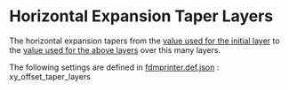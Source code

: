 # Horizontal Expansion Taper Layers

The horizontal expansion tapers from the [value used for the initial layer](../shell/xy_offset_layer_0.md) to the [value used for the above layers](../shell/xy_offset.md) over this many layers.

The following settings are defined in [fdmprinter.def.json](https://github.com/smartavionics/Cura/blob/mb-master/resources/definitions/fdmprinter.def.json) : xy_offset_taper_layers